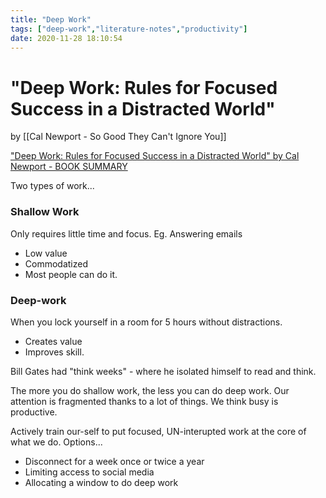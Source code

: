 ```yaml
---
title: "Deep Work"
tags: ["deep-work","literature-notes","productivity"]
date: 2020-11-28 18:10:54
---
```


# "Deep Work: Rules for Focused Success in a Distracted World" 
by [[Cal Newport - So Good They Can't Ignore You]]

["Deep Work: Rules for Focused Success in a Distracted World" by Cal Newport - BOOK SUMMARY](https://www.youtube.com/watch?v=_RMtnDaxmPw)

Two types of work...

### Shallow Work
Only requires little time and focus. Eg. Answering emails

- Low value
- Commodatized
- Most people can do it.

### Deep-work
When you lock yourself in a room for 5 hours without distractions.

- Creates value
- Improves skill. 

Bill Gates had "think weeks" - where he isolated himself to read and think.

The more you do shallow work, the less you can do deep work. Our attention is fragmented thanks to a lot of things.
We think busy is productive.

Actively train our-self to put focused, UN-interupted work at the core of what we do. Options...
- Disconnect for a week once or twice a year
- Limiting access to social media
- Allocating a window to do deep work


